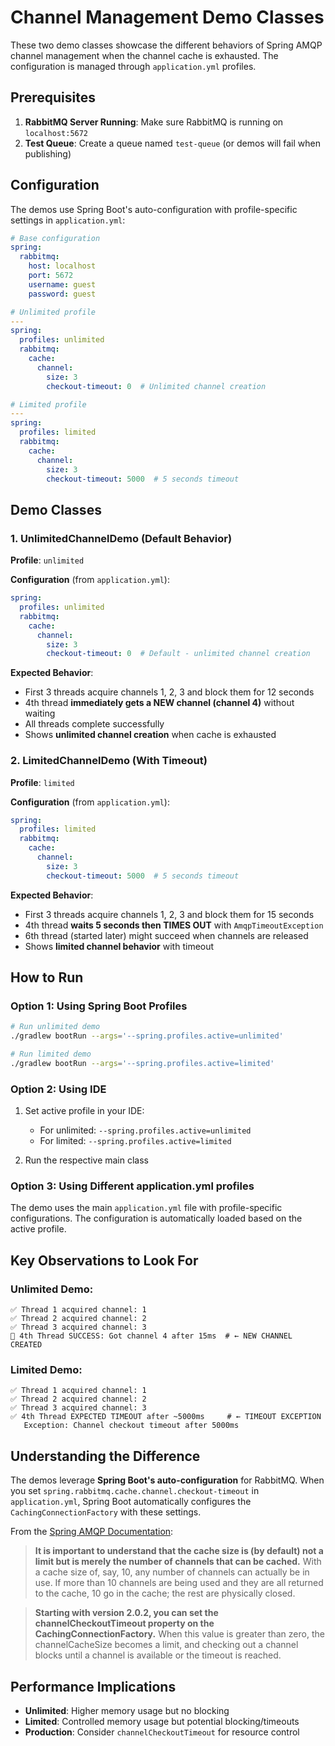 # Channel Management Demo Classes

These two demo classes showcase the different behaviors of Spring AMQP channel management when the channel cache is exhausted. The configuration is managed through `application.yml` profiles.

## Prerequisites

1. **RabbitMQ Server Running**: Make sure RabbitMQ is running on `localhost:5672`
2. **Test Queue**: Create a queue named `test-queue` (or demos will fail when publishing)

## Configuration

The demos use Spring Boot's auto-configuration with profile-specific settings in `application.yml`:

```yaml
# Base configuration
spring:
  rabbitmq:
    host: localhost
    port: 5672
    username: guest
    password: guest

# Unlimited profile
---
spring:
  profiles: unlimited
  rabbitmq:
    cache:
      channel:
        size: 3
        checkout-timeout: 0  # Unlimited channel creation

# Limited profile  
---
spring:
  profiles: limited
  rabbitmq:
    cache:
      channel:
        size: 3
        checkout-timeout: 5000  # 5 seconds timeout
```

## Demo Classes

### 1. UnlimitedChannelDemo (Default Behavior)

**Profile**: `unlimited`

**Configuration** (from `application.yml`):
```yaml
spring:
  profiles: unlimited
  rabbitmq:
    cache:
      channel:
        size: 3
        checkout-timeout: 0  # Default - unlimited channel creation
```

**Expected Behavior**:
- First 3 threads acquire channels 1, 2, 3 and block them for 12 seconds
- 4th thread **immediately gets a NEW channel (channel 4)** without waiting
- All threads complete successfully
- Shows **unlimited channel creation** when cache is exhausted

### 2. LimitedChannelDemo (With Timeout)

**Profile**: `limited`

**Configuration** (from `application.yml`):
```yaml
spring:
  profiles: limited
  rabbitmq:
    cache:
      channel:
        size: 3
        checkout-timeout: 5000  # 5 seconds timeout
```

**Expected Behavior**:
- First 3 threads acquire channels 1, 2, 3 and block them for 15 seconds
- 4th thread **waits 5 seconds then TIMES OUT** with `AmqpTimeoutException`
- 6th thread (started later) might succeed when channels are released
- Shows **limited channel behavior** with timeout

## How to Run

### Option 1: Using Spring Boot Profiles

```bash
# Run unlimited demo
./gradlew bootRun --args='--spring.profiles.active=unlimited'

# Run limited demo  
./gradlew bootRun --args='--spring.profiles.active=limited'
```

### Option 2: Using IDE

1. Set active profile in your IDE:
   - For unlimited: `--spring.profiles.active=unlimited`
   - For limited: `--spring.profiles.active=limited`

2. Run the respective main class

### Option 3: Using Different application.yml profiles

The demo uses the main `application.yml` file with profile-specific configurations. The configuration is automatically loaded based on the active profile.

## Key Observations to Look For

### Unlimited Demo:
```
✅ Thread 1 acquired channel: 1
✅ Thread 2 acquired channel: 2  
✅ Thread 3 acquired channel: 3
🚀 4th Thread SUCCESS: Got channel 4 after 15ms  # ← NEW CHANNEL CREATED
```

### Limited Demo:
```
✅ Thread 1 acquired channel: 1
✅ Thread 2 acquired channel: 2
✅ Thread 3 acquired channel: 3
✅ 4th Thread EXPECTED TIMEOUT after ~5000ms     # ← TIMEOUT EXCEPTION
   Exception: Channel checkout timeout after 5000ms
```

## Understanding the Difference

The demos leverage **Spring Boot's auto-configuration** for RabbitMQ. When you set `spring.rabbitmq.cache.channel.checkout-timeout` in `application.yml`, Spring Boot automatically configures the `CachingConnectionFactory` with these settings.

From the [Spring AMQP Documentation](https://docs.spring.io/spring-amqp/docs/current/reference/html/#connection-and-resource-management):

> **It is important to understand that the cache size is (by default) not a limit but is merely the number of channels that can be cached.** With a cache size of, say, 10, any number of channels can actually be in use. If more than 10 channels are being used and they are all returned to the cache, 10 go in the cache; the rest are physically closed.

> **Starting with version 2.0.2, you can set the channelCheckoutTimeout property on the CachingConnectionFactory.** When this value is greater than zero, the channelCacheSize becomes a limit, and checking out a channel blocks until a channel is available or the timeout is reached.

## Performance Implications

- **Unlimited**: Higher memory usage but no blocking
- **Limited**: Controlled memory usage but potential blocking/timeouts
- **Production**: Consider `channelCheckoutTimeout` for resource control 